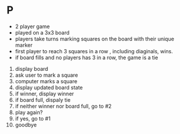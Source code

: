 # P
- 2 player game
- played on a 3x3 board
- players take turns marking squares on the board with their unique marker
- first player to reach 3 squares in a row , including diaginals, wins.
- if board fills and no players has 3 in a row, the game is a tie

1. display board
2. ask user to mark a square
3. computer marks a square
4. display updated board state
5. if winner, display winner
6. if board full, dispaly tie
7. if neither winner nor board full, go to #2
8. play again?
9. if yes, go to #1
10. goodbye

